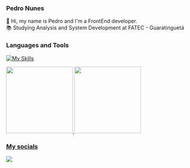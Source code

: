 ### Pedro Nunes
👋 Hi, my name is Pedro and I'm a FrontEnd developer.
<br>
📚 Studying Analysis and System Development at FATEC - Guaratinguetá
<br>

### Languages and Tools
[![My Skills](https://skillicons.dev/icons?i=html,css,js,ts,angular,react,bash,bootstrap,git,java,vscode)](https://skillicons.dev)

<div>
<a href="https://github.com/PedroNunes22">
<img loading="lazy" height="180em" src="https://github-readme-stats.vercel.app/api/top-langs/?username=PedroNunes22&layout=compact&langs_count=7&theme=dracula"/>
<img loading="lazy" height="180em" src="https://github-readme-stats.vercel.app/api?username=PedroNunes22&show_icons=true&theme=dracula&include_all_commits=true&count_private=true"/>
</div>

### My socials
<a href="https://www.linkedin.com/in/pedro-nunes-310aa028a/" target="_blank"><img loading="lazy" src="https://img.shields.io/badge/-LinkedIn-%230077B5?style=for-the-badge&logo=linkedin&logoColor=white" target="_blank"></a>
